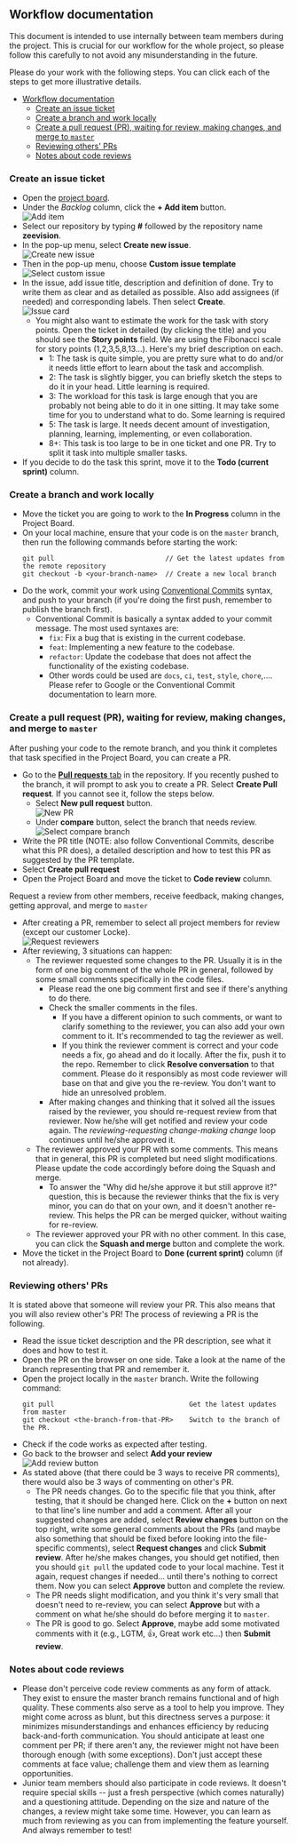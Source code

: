 ## Workflow documentation
This document is intended to use internally between team members during the project. This is crucial for our workflow for the whole project, so please follow this carefully to not avoid any misunderstanding in the future.

Please do your work with the following steps. You can click each of the steps to get more illustrative details.

- [Workflow documentation](#workflow-documentation)
  - [Create an issue ticket](#create-an-issue-ticket)
  - [Create a branch and work locally](#create-a-branch-and-work-locally)
  - [Create a pull request (PR), waiting for review, making changes, and merge to `master`](#create-a-pull-request-pr-waiting-for-review-making-changes-and-merge-to-master)
  - [Reviewing others' PRs](#reviewing-others-prs)
  - [Notes about code reviews](#notes-about-code-reviews)


### Create an issue ticket
- Open the [project board](https://github.com/users/ducanhpham0312/projects/1/views/1). 
- Under the *Backlog* column, click the **+ Add item** button. <br>![Add item](img/add-item-button.png)
- Select our repository by typing **#** followed by the repository name **zeevision**. 
- In the pop-up menu, select **Create new issue**. <br>![Create new issue](img/create-new-issue-button.png)
- Then in the pop-up menu, choose **Custom issue template** <br>![Select custom issue](img/select-custom-issue.png)
- In the issue, add issue title, description and definition of done. Try to write them as clear and as detailed as possible. Also add assignees (if needed) and corresponding labels. Then select **Create**. <br>![Issue card](img/issue-card.png)
  - You might also want to estimate the work for the task with story points. Open the ticket in detailed (by clicking the title) and you should see the **Story points** field. We are using the Fibonacci scale for story points (1,2,3,5,8,13...). Here's my brief description on each.
    - 1: The task is quite simple, you are pretty sure what to do and/or it needs little effort to learn about the task and accomplish.
    - 2: The task is slightly bigger, you can briefly sketch the steps to do it in your head. Little learning is required.
    - 3: The workload for this task is large enough that you are probably not being able to do it in one sitting. It may take some time for you to understand what to do. Some learning is required
    - 5: The task is large. It needs decent amount of investigation, planning, learning, implementing, or even collaboration. 
    - 8+: This task is too large to be in one ticket and one PR. Try to split it task into multiple smaller tasks.
- If you decide to do the task this sprint, move it to the **Todo (current sprint)** column.
### Create a branch and work locally
- Move the ticket you are going to work to the **In Progress** column in the Project Board.
- On your local machine, ensure that your code is on the `master` branch, then run the following commands before starting the work:
    ```
    git pull                            // Get the latest updates from the remote repository
    git checkout -b <your-branch-name>  // Create a new local branch
    ```
- Do the work, commit your work using [Conventional Commits](https://www.conventionalcommits.org/en/v1.0.0/) syntax, and push to your branch (if you're doing the first push, remember to publish the branch first). 
  - Conventional Commit is basically a syntax added to your commit message. The most used syntaxes are:
    - `fix`: Fix a bug that is existing in the current codebase.
    - `feat`: Implementing a new feature to the codebase.
    - `refactor`: Update the codebase that does not affect the functionality of the existing codebase.
    - Other words could be used are `docs`, `ci`, `test`, `style`, `chore`,.... Please refer to Google or the Conventional Commit documentation to learn more.
### Create a pull request (PR), waiting for review, making changes, and merge to `master`
After pushing your code to the remote branch, and you think it completes that task specified in the Project Board, you can create a PR. 
- Go to the [**Pull requests** tab](https://github.com/ducanhpham0312/zeevision/pulls) in the repository. If you recently pushed to the branch, it will prompt to ask you to create a PR. Select **Create Pull request**. If you cannot see it, follow the steps below.
  - Select **New pull request** button. <br>![New PR](img/new-pr-button.png)
  - Under **compare** button, select the branch that needs review. <br>![Select compare branch](img/select-pr-branch.png)
- Write the PR title (NOTE: also follow Conventional Commits, describe what this PR does), a detailed description and how to test this PR as suggested by the PR template.
- Select **Create pull request**
- Open the Project Board and move the ticket to **Code review** column.

Request a review from other members, receive feedback, making changes, getting approval, and merge to `master`
- After creating a PR, remember to select all project members for review (except our customer Locke). <br>![Request reviewers](img/request-reviewers.png)
- After reviewing, 3 situations can happen:
  - The reviewer requested some changes to the PR. Usually it is in the form of one big comment of the whole PR in general, followed by some small comments specifically in the code files.
    - Please read the one big comment first and see if there's anything to do there.
    - Check the smaller comments in the files. 
      - If you have a different opinion to such comments, or want to clarify something to the reviewer, you can also add your own comment to it. It's recommended to tag the reviewer as well.
      - If you think the reviewer comment is correct and your code needs a fix, go ahead and do it locally. After the fix, push it to the repo. Remember to click **Resolve conversation** to that comment. Please do it responsibly as most code reviewer will base on that and give you the re-review. You don't want to hide an unresolved problem.
    - After making changes and thinking that it solved all the issues raised by the reviewer, you should re-request review from that reviewer. Now he/she will get notified and review your code again. The *reviewing-requesting change-making change* loop continues until he/she approved it.
  - The reviewer approved your PR with some comments. This means that in general, this PR is completed but need slight modifications. Please update the code accordingly before doing the Squash and merge. 
    - To answer the "Why did he/she approve it but still approve it?" question, this is because the reviewer thinks that the fix is very minor, you can do that on your own, and it doesn't another re-review. This helps the PR can be merged quicker, without waiting for re-review.
  - The reviewer approved your PR with no other comment. In this case, you can click the **Squash and merge** button and complete the work.
- Move the ticket in the Project Board to **Done (current sprint)** column (if not already).

### Reviewing others' PRs
It is stated above that someone will review your PR. This also means that you will also review other's PR! The process of reviewing a PR is the following.
- Read the issue ticket description and the PR description, see what it does and how to test it.
- Open the PR on the browser on one side. Take a look at the name of the branch representing that PR and remember it.
- Open the project locally in the `master` branch. Write the following command:
  ```
  git pull                                  Get the latest updates from master
  git checkout <the-branch-from-that-PR>    Switch to the branch of the PR.
  ```
- Check if the code works as expected after testing. 
- Go back to the browser and select **Add your review** <br>![Add review button](img/add-pr-review.png)
- As stated above (that there could be 3 ways to receive PR comments), there would also be 3 ways of commenting on other's PR.
  - The PR needs changes. Go to the specific file that you think, after testing, that it should be changed here. Click on the **+** button on next to that line's line number and add a comment. After all your suggested changes are added, select **Review changes** button on the top right, write some general comments about the PRs (and maybe also something that should be fixed before looking into the file-specific comments), select **Request changes** and click **Submit review**. After he/she makes changes, you should get notified, then you should `git pull` the updated code to your local machine. Test it again, request changes if needed... until there's nothing to correct them. Now you can select **Approve** button and complete the review.
  - The PR needs slight modification, and you think it's very small that doesn't need to re-review, you can select **Approve** but with a comment on what he/she should do before merging it to `master`.
  - The PR is good to go. Select **Approve**, maybe add some motivated comments with it (e.g., LGTM, :+1:, Great work etc...) then **Submit review**.


### Notes about code reviews
- Please don't perceive code review comments as any form of attack. They exist to ensure the master branch remains functional and of high quality. These comments also serve as a tool to help you improve. They might come across as blunt, but this directness serves a purpose: it minimizes misunderstandings and enhances efficiency by reducing back-and-forth communication. You should anticipate at least one comment per PR; if there aren't any, the reviewer might not have been thorough enough (with some exceptions). Don't just accept these comments at face value; challenge them and view them as learning opportunities.
- Junior team members should also participate in code reviews. It doesn't require special skills -- just a fresh perspective (which comes naturally) and a questioning attitude. Depending on the size and nature of the changes, a review might take some time. However, you can learn as much from reviewing as you can from implementing the feature yourself. And always remember to test!
  
